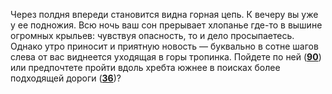 Через полдня впереди становится видна горная цепь. К вечеру вы уже у ее подножия. Всю ночь ваш сон прерывает хлопанье где-то в вышине огромных крыльев: чувствуя опасность, то и дело просыпаетесь. Однако утро приносит и приятную новость — буквально в сотне шагов слева от вас виднеется уходящая в горы тропинка. Пойдете по ней ([**90**](#n_90)) или предпочтете пройти вдоль хребта южнее в поисках более подходящей дороги ([**36**](#n_36))?

